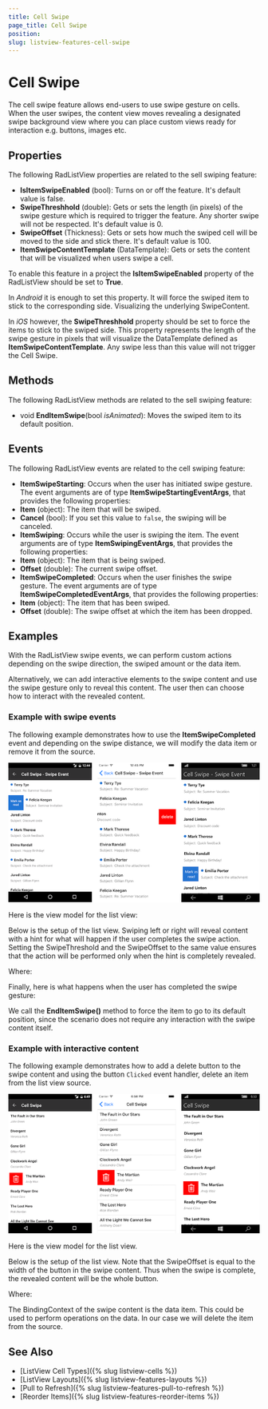 ```yaml
---
title: Cell Swipe
page_title: Cell Swipe
position: 
slug: listview-features-cell-swipe
---
```


# Cell Swipe

The cell swipe feature allows end-users to use swipe gesture on cells. When the user swipes, the content view moves revealing a designated swipe background view where you can place custom views ready for interaction e.g. buttons, images etc.

## Properties

The following RadListView properties are related to the sell swiping feature:

- **IsItemSwipeEnabled** (bool): Turns on or off the feature. It's default value is false.
- **SwipeThreshhold** (double): Gets or sets the length (in pixels) of the swipe gesture which is required to trigger the feature. Any shorter swipe will not be respected. It's default value is 0.
- **SwipeOffset** (Thickness): Gets or sets how much the swiped cell will be moved to the side and stick there. It's default value is 100.
- **ItemSwipeContentTemplate** (DataTemplate): Gets or sets the content that will be visualized when users swipe a cell.

To enable this feature in a project the **IsItemSwipeEnabled** property of the RadListView should be set to **True**. 

In *Android* it is enough to set this property. It will force the swiped item to stick to the corresponding side. Visualizing the underlying SwipeContent.

In *iOS* however, the **SwipeThreshhold** property should be set to force the items to stick to the swiped side. This property represents the length of the swipe gesture in pixels that will visualize the DataTemplate defined as **ItemSwipeContentTemplate**. Any swipe less than this value will not trigger the Cell Swipe.

## Methods

The following RadListView methods are related to the sell swiping feature:

- void **EndItemSwipe**(bool *isAnimated*): Moves the swiped item to its default position.

## Events

The following RadListView events are related to the cell swiping feature:

- **ItemSwipeStarting**: Occurs when the user has initiated swipe gesture. The event arguments are of type **ItemSwipeStartingEventArgs**, that provides the following properties:
 - **Item** (object): The item that will be swiped.
 - **Cancel** (bool): If you set this value to `false`, the swiping will be canceled.
- **ItemSwiping**: Occurs while the user is swiping the item. The event arguments are of type **ItemSwipingEventArgs**, that provides the following properties:
 - **Item** (object): The item that is being swiped.
 - **Offset** (double): The current swipe offset.
- **ItemSwipeCompleted**: Occurs when the user finishes the swipe gesture. The event arguments are of type **ItemSwipeCompletedEventArgs**, that provides the following properties:
 - **Item** (object): The item that has been swiped.
 - **Offset** (double): The swipe offset at which the item has been dropped.

## Examples

With the RadListView swipe events, we can perform custom actions depending on the swipe direction, the swiped amount or the data item.

Alternatively, we can add interactive elements to the swipe content and use the swipe gesture only to reveal this content. The user then can choose how to interact with the revealed content.

### Example with swipe events

The following example demonstrates how to use the **ItemSwipeCompleted** event and depending on the swipe distance, we will modify the data item or remove it from the source.

![CellSwipe](images/listview-gestures-swipe-swipe-event.png)

Here is the view model for the list view:

<snippet id='listview-gestures-cellswipe-swipeevents-viewmodel'/>

Below is the setup of the list view. Swiping left or right will reveal content with a hint for what will happen if the user completes the swipe action. Setting the SwipeThreshold and the SwipeOffset to the same value ensures that the action will be performed only when the hint is completely revealed.

<snippet id='listview-gestures-cellswipe-swipeevents-listview'/>

Where:

<snippet id='xmlns-teleriklistview'/>

Finally, here is what happens when the user has completed the swipe gesture:

<snippet id='listview-gestures-cellswipe-swipeevents-swipecompleted'/> 

We call the **EndItemSwipe()** method to force the item to go to its default position, since the scenario does not require any interaction with the swipe content itself.

### Example with interactive content

The following example demonstrates how to add a delete button to the swipe content and using the button `Clicked` event handler, delete an item from the list view source.

![CellSwipe](images/listview-gestures-swipe-interactive-content.png)

Here is the view model for the list view. 

<snippet id='listview-gestures-cellswipe-interactivecontent-viewmodel'/>

Below is the setup of the list view. Note that the SwipeOffset is equal to the width of the button in the swipe content. Thus when the swipe is complete, the revealed content will be the whole button.

<snippet id='listview-gestures-cellswipe-interactivecontent-listview'/>

Where:

<snippet id='xmlns-teleriklistview'/>

The BindingContext of the swipe content is the data item. This could be used to perform operations on the data. In our case we will delete the item from the source.

<snippet id='listview-gestures-cellswipe-interactivecontent-deleteitem'/>


## See Also

- [ListView Cell Types]({% slug listview-cells %})
- [ListView Layouts]({% slug listview-features-layouts %})
- [Pull to Refresh]({% slug listview-features-pull-to-refresh %})
- [Reorder Items]({% slug listview-features-reorder-items %})